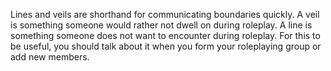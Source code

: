 Lines and veils are shorthand for communicating boundaries quickly. A veil is something someone would rather not dwell on during roleplay. A line is something someone does not want to encounter during roleplay. For this to be useful, you should talk about it when you form your roleplaying group or add new members.
